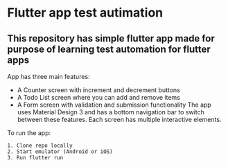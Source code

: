 # Flutter app test autimation

## This repository has simple flutter app made for purpose of learning test automation for flutter apps

App has three main features:
- A Counter screen with increment and decrement buttons
- A Todo List screen where you can add and remove items
- A Form screen with validation and submission functionality
The app uses Material Design 3 and has a bottom navigation bar to switch between these features. Each screen has multiple interactive elements.

To run the app:

    1. Clone repo locally
    2. Start emulator (Android or iOS)
    3. Run flutter run